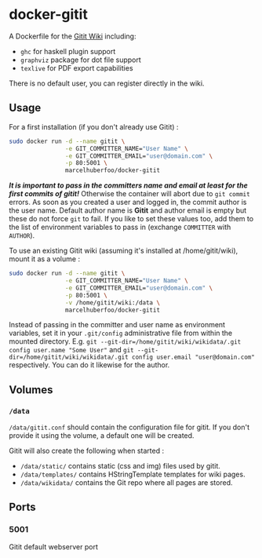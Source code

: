 # docker-gitit

A Dockerfile for the [Gitit Wiki](https://github.com/jgm/gitit) including:
*   `ghc` for haskell plugin support
*   `graphviz` package for dot file support
*   `texlive` for PDF export capabilities

There is no default user, you can register directly in the wiki.

## Usage

For a first installation (if you don't already use Gitit) :

```bash
sudo docker run -d --name gitit \
                -e GIT_COMMITTER_NAME="User Name" \
                -e GIT_COMMITTER_EMAIL="user@domain.com" \
                -p 80:5001 \
                marcelhuberfoo/docker-gitit
```

***It is important to pass in the committers name and email at least for the first commits of gitit!*** Otherwise the container will abort due to `git commit` errors. As soon as you created a user and logged in, the commit author is the user name.
Default author name is **Gitit** and author email is empty but these do not force `git` to fail. If you like to set these values too, add them to the list of environment variables to pass in (exchange `COMMITTER` with `AUTHOR`).


To use an existing Gitit wiki (assuming it's installed at /home/gitit/wiki), mount it as a volume :

```bash
sudo docker run -d --name gitit \
                -e GIT_COMMITTER_NAME="User Name" \
                -e GIT_COMMITTER_EMAIL="user@domain.com" \
                -p 80:5001 \
                -v /home/gitit/wiki:/data \
                marcelhuberfoo/docker-gitit
```

Instead of passing in the committer and user name as environment variables, set it in your `.git/config` administrative file from within the mounted directory. E.g. `git --git-dir=/home/gitit/wiki/wikidata/.git config user.name "Some User"` and `git --git-dir=/home/gitit/wiki/wikidata/.git config user.email "user@domain.com"` respectively. You can do it likewise for the author.

## Volumes

### `/data`

`/data/gitit.conf` should contain the configuration file for gitit. If you don't provide it using the volume, a default one will be created.

Gitit will also create the following when started :

- `/data/static/` contains static (css and img) files used by gitit.
- `/data/templates/` contains HStringTemplate templates for wiki pages.
- `/data/wikidata/` contains the Git repo where all pages are stored.

## Ports

### 5001

Gitit default webserver port


